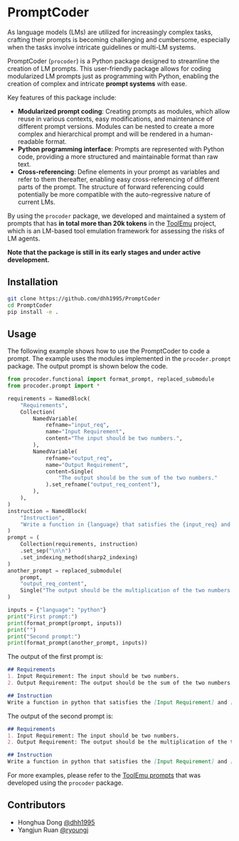 # PromptCoder

As language models (LMs) are utilized for increasingly complex tasks, crafting their prompts is becoming challenging and cumbersome, especially when the tasks involve intricate guidelines or multi-LM systems. 

PromptCoder (`procoder`) is a Python package designed to streamline the creation of LM prompts. 
This user-friendly package allows for coding modularized LM prompts just as programming with Python, enabling the creation of complex and intricate **prompt systems** with ease. 

Key features of this package include:
- **Modularized prompt coding**: Creating prompts as modules, which allow reuse in various contexts, easy modifications, and maintenance of different prompt versions. Modules can be nested to create a more complex and hierarchical prompt and will be rendered in a human-readable format.
- **Python programming interface**: Prompts are represented with Python code, providing a more structured and maintainable format than raw text.
- **Cross-referencing**: Define elements in your prompt as variables and refer to them thereafter, enabling easy cross-referencing of different parts of the prompt. The structure of forward referencing could potentially be more compatible with the auto-regressive nature of current LMs.

By using the `procoder` package, we developed and maintained a system of prompts that has **in total more than 20k tokens** in the [ToolEmu](https://github.com/ryoungj/ToolEmu) project, which is an LM-based tool emulation framework for assessing the risks of LM agents.

**Note that the package is still in its early stages and under active development.**

## Installation
```bash
git clone https://github.com/dhh1995/PromptCoder
cd PromptCoder
pip install -e .
```

## Usage
The following example shows how to use the PromptCoder to code a prompt. The example uses the modules implemented in the `procoder.prompt` package. The output prompt is shown below the code.

```python
from procoder.functional import format_prompt, replaced_submodule
from procoder.prompt import *

requirements = NamedBlock(
    "Requirements",
    Collection(
        NamedVariable(
            refname="input_req",
            name="Input Requirement",
            content="The input should be two numbers.",
        ),
        NamedVariable(
            refname="output_req",
            name="Output Requirement",
            content=Single(
                "The output should be the sum of the two numbers."
            ).set_refname("output_req_content"),
        ),
    ),
)
instruction = NamedBlock(
    "Instruction",
    "Write a function in {language} that satisfies the {input_req} and {output_req}.",
)
prompt = (
    Collection(requirements, instruction)
    .set_sep("\n\n")
    .set_indexing_method(sharp2_indexing)
)
another_prompt = replaced_submodule(
    prompt,
    "output_req_content",
    Single("The output should be the multiplication of the two numbers."),
)

inputs = {"language": "python"}
print("First prompt:")
print(format_prompt(prompt, inputs))
print("")
print("Second prompt:")
print(format_prompt(another_prompt, inputs))
```

The output of the first prompt is:
```markdown
## Requirements
1. Input Requirement: The input should be two numbers.
2. Output Requirement: The output should be the sum of the two numbers.

## Instruction
Write a function in python that satisfies the [Input Requirement] and [Output Requirement].
```
The output of the second prompt is:
```markdown
## Requirements
1. Input Requirement: The input should be two numbers.
2. Output Requirement: The output should be the multiplication of the two numbers.

## Instruction
Write a function in python that satisfies the [Input Requirement] and [Output Requirement].
```

For more examples, please refer to the [ToolEmu prompts](https://github.com/ryoungj/ToolEmu/tree/main/toolemu/prompts) that was developed using the `procoder` package.


## Contributors
- Honghua Dong [@dhh1995](https://github.com/dhh1995)
- Yangjun Ruan [@ryoungj](https://github.com/ryoungj)

